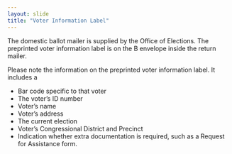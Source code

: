 ```yaml
---
layout: slide
title: "Voter Information Label"
---
```


The domestic ballot mailer is supplied by the Office of Elections.  The preprinted voter information label is on the B envelope inside the return mailer.

Please note the information on the preprinted voter information label.  It includes a
*  Bar code specific to that voter
*  The voter’s ID number    
*  Voter’s name
*  Voter’s address
*  The current election
*  Voter’s Congressional District and Precinct
*  Indication whether extra documentation is required, such as a Request for Assistance form.
